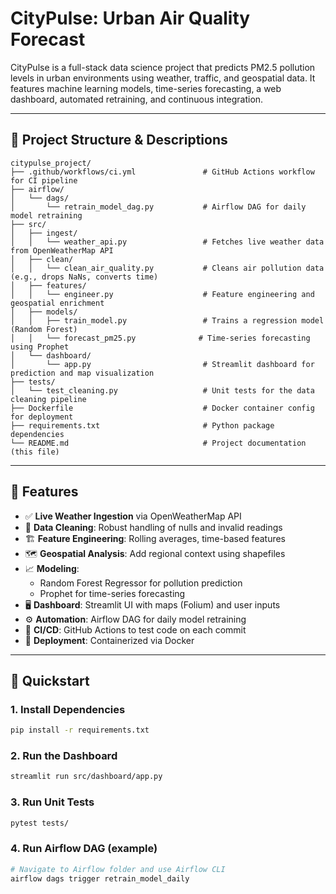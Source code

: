 # CityPulse: Urban Air Quality Forecast

CityPulse is a full-stack data science project that predicts PM2.5 pollution levels in urban environments using weather, traffic, and geospatial data. It features machine learning models, time-series forecasting, a web dashboard, automated retraining, and continuous integration.

---

## 📁 Project Structure & Descriptions

```
citypulse_project/
├── .github/workflows/ci.yml               # GitHub Actions workflow for CI pipeline
├── airflow/
│   └── dags/
│       └── retrain_model_dag.py           # Airflow DAG for daily model retraining
├── src/
│   ├── ingest/
│   │   └── weather_api.py                 # Fetches live weather data from OpenWeatherMap API
│   ├── clean/
│   │   └── clean_air_quality.py           # Cleans air pollution data (e.g., drops NaNs, converts time)
│   ├── features/
│   │   └── engineer.py                    # Feature engineering and geospatial enrichment
│   ├── models/
│   │   ├── train_model.py                 # Trains a regression model (Random Forest)
│   │   └── forecast_pm25.py              # Time-series forecasting using Prophet
│   └── dashboard/
│       └── app.py                         # Streamlit dashboard for prediction and map visualization
├── tests/
│   └── test_cleaning.py                   # Unit tests for the data cleaning pipeline
├── Dockerfile                             # Docker container config for deployment
├── requirements.txt                       # Python package dependencies
└── README.md                              # Project documentation (this file)
```

---

## 🚀 Features

- ✅ **Live Weather Ingestion** via OpenWeatherMap API
- 🧹 **Data Cleaning**: Robust handling of nulls and invalid readings
- 🏗️ **Feature Engineering**: Rolling averages, time-based features
- 🗺️ **Geospatial Analysis**: Add regional context using shapefiles
- 📈 **Modeling**:
  - Random Forest Regressor for pollution prediction
  - Prophet for time-series forecasting
- 🖥️ **Dashboard**: Streamlit UI with maps (Folium) and user inputs
- ⚙️ **Automation**: Airflow DAG for daily model retraining
- 🔄 **CI/CD**: GitHub Actions to test code on each commit
- 🐳 **Deployment**: Containerized via Docker

---

## 🧪 Quickstart

### 1. Install Dependencies

```bash
pip install -r requirements.txt
```

### 2. Run the Dashboard

```bash
streamlit run src/dashboard/app.py
```

### 3. Run Unit Tests

```bash
pytest tests/
```

### 4. Run Airflow DAG (example)

```bash
# Navigate to Airflow folder and use Airflow CLI
airflow dags trigger retrain_model_daily
```



